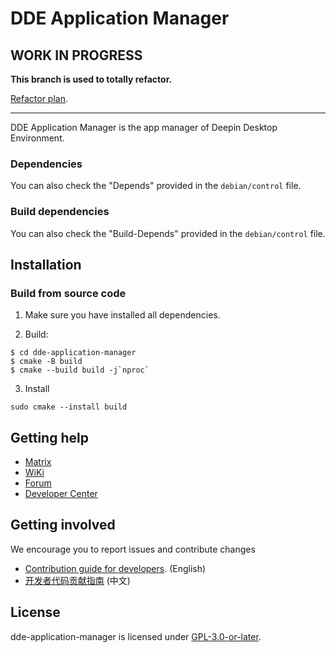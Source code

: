 # DDE Application Manager

## WORK IN PROGRESS

**This branch is used to totally refactor.**

[Refactor plan](./docs/TODO.md).

---

DDE Application Manager is the app manager of Deepin Desktop Environment.

### Dependencies

You can also check the "Depends" provided in the `debian/control` file.

### Build dependencies

You can also check the "Build-Depends" provided in the `debian/control` file.

## Installation

### Build from source code

1. Make sure you have installed all dependencies.

2. Build:
```shell
$ cd dde-application-manager
$ cmake -B build
$ cmake --build build -j`nproc`
```
3. Install

```
sudo cmake --install build
```

## Getting help

* [Matrix](https://matrix.to/#/#deepin-community:matrix.org)
* [WiKi](https://wiki.deepin.org)
* [Forum](https://bbs.deepin.org)
* [Developer Center](https://github.com/linuxdeepin/developer-center/issues) 

## Getting involved

We encourage you to report issues and contribute changes

* [Contribution guide for developers](https://github.com/linuxdeepin/developer-center/wiki/Contribution-Guidelines-for-Developers-en). (English)
* [开发者代码贡献指南](https://github.com/linuxdeepin/developer-center/wiki/Contribution-Guidelines-for-Developers) (中文)

## License

dde-application-manager is licensed under [GPL-3.0-or-later](LICENSE).
